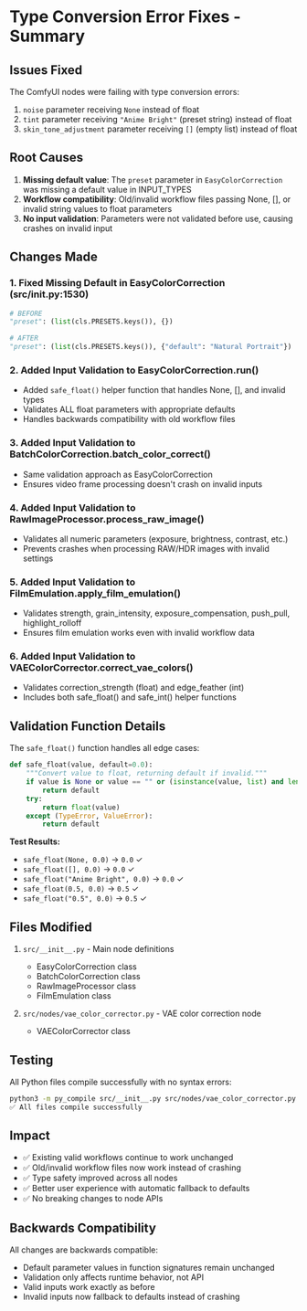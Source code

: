 # Type Conversion Error Fixes - Summary

## Issues Fixed

The ComfyUI nodes were failing with type conversion errors:
1. `noise` parameter receiving `None` instead of float
2. `tint` parameter receiving `"Anime Bright"` (preset string) instead of float  
3. `skin_tone_adjustment` parameter receiving `[]` (empty list) instead of float

## Root Causes

1. **Missing default value**: The `preset` parameter in `EasyColorCorrection` was missing a default value in INPUT_TYPES
2. **Workflow compatibility**: Old/invalid workflow files passing None, [], or invalid string values to float parameters
3. **No input validation**: Parameters were not validated before use, causing crashes on invalid input

## Changes Made

### 1. Fixed Missing Default in EasyColorCorrection (src/__init__.py:1530)
```python
# BEFORE
"preset": (list(cls.PRESETS.keys()), {})

# AFTER  
"preset": (list(cls.PRESETS.keys()), {"default": "Natural Portrait"})
```

### 2. Added Input Validation to EasyColorCorrection.run()
- Added `safe_float()` helper function that handles None, [], and invalid types
- Validates ALL float parameters with appropriate defaults
- Handles backwards compatibility with old workflow files

### 3. Added Input Validation to BatchColorCorrection.batch_color_correct()
- Same validation approach as EasyColorCorrection
- Ensures video frame processing doesn't crash on invalid inputs

### 4. Added Input Validation to RawImageProcessor.process_raw_image()
- Validates all numeric parameters (exposure, brightness, contrast, etc.)
- Prevents crashes when processing RAW/HDR images with invalid settings

### 5. Added Input Validation to FilmEmulation.apply_film_emulation()
- Validates strength, grain_intensity, exposure_compensation, push_pull, highlight_rolloff
- Ensures film emulation works even with invalid workflow data

### 6. Added Input Validation to VAEColorCorrector.correct_vae_colors()
- Validates correction_strength (float) and edge_feather (int)
- Includes both safe_float() and safe_int() helper functions

## Validation Function Details

The `safe_float()` function handles all edge cases:

```python
def safe_float(value, default=0.0):
    """Convert value to float, returning default if invalid."""
    if value is None or value == "" or (isinstance(value, list) and len(value) == 0):
        return default
    try:
        return float(value)
    except (TypeError, ValueError):
        return default
```

**Test Results:**
- `safe_float(None, 0.0)` → `0.0` ✓
- `safe_float([], 0.0)` → `0.0` ✓
- `safe_float("Anime Bright", 0.0)` → `0.0` ✓
- `safe_float(0.5, 0.0)` → `0.5` ✓
- `safe_float("0.5", 0.0)` → `0.5` ✓

## Files Modified

1. `src/__init__.py` - Main node definitions
   - EasyColorCorrection class
   - BatchColorCorrection class
   - RawImageProcessor class
   - FilmEmulation class

2. `src/nodes/vae_color_corrector.py` - VAE color correction node
   - VAEColorCorrector class

## Testing

All Python files compile successfully with no syntax errors:
```bash
python3 -m py_compile src/__init__.py src/nodes/vae_color_corrector.py src/utils/*.py
✅ All files compile successfully
```

## Impact

- ✅ Existing valid workflows continue to work unchanged
- ✅ Old/invalid workflow files now work instead of crashing
- ✅ Type safety improved across all nodes
- ✅ Better user experience with automatic fallback to defaults
- ✅ No breaking changes to node APIs

## Backwards Compatibility

All changes are backwards compatible:
- Default parameter values in function signatures remain unchanged
- Validation only affects runtime behavior, not API
- Valid inputs work exactly as before
- Invalid inputs now fallback to defaults instead of crashing
